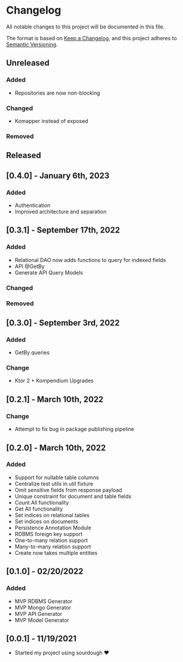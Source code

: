 # Changelog
All notable changes to this project will be documented in this file.

The format is based on [Keep a Changelog](https://keepachangelog.com/en/1.0.0/),
and this project adheres to [Semantic Versioning](https://semver.org/spec/v2.0.0.html).

## Unreleased
### Added

- Repositories are now non-blocking

### Changed

- Komapper instead of exposed

### Removed

## Released

## [0.4.0] - January 6th, 2023

### Added

- Authentication
- Improved architecture and separation 

## [0.3.1] - September 17th, 2022
### Added
- Relational DAO now adds functions to query for indexed fields
- API @GetBy
- Generate API Query Models

### Changed

### Removed

## [0.3.0] - September 3rd, 2022
### Added

- GetBy queries 

### Change

- Ktor 2 + Kompendium Upgrades

## [0.2.1] - March 10th, 2022
### Change
- Attempt to fix bug in package publishing pipeline

## [0.2.0] - March 10th, 2022
### Added
- Support for nullable table columns
- Centralize test utils in util fixture
- Omit sensitive fields from response payload
- Unique constraint for document and table fields
- Count All functionality
- Get All functionality
- Set indices on relational tables
- Set indices on documents
- Persistence Annotation Module
- RDBMS foreign key support
- One-to-many relation support
- Many-to-many relation support
- Create now takes multiple entities

## [0.1.0] - 02/20/2022
### Added
- MVP RDBMS Generator
- MVP Mongo Generator
- MVP API Generator
- MVP Model Generator

## [0.0.1] - 11/19/2021
- Started my project using sourdough ❤️
